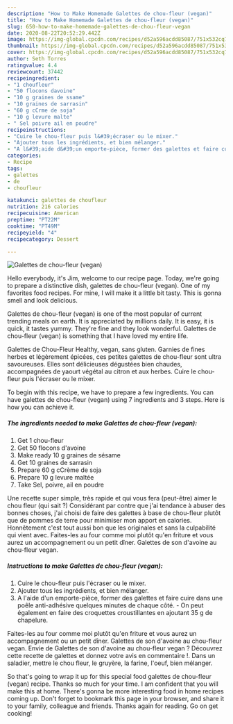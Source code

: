 ```yaml
---
description: "How to Make Homemade Galettes de chou-fleur (vegan)"
title: "How to Make Homemade Galettes de chou-fleur (vegan)"
slug: 650-how-to-make-homemade-galettes-de-chou-fleur-vegan
date: 2020-08-22T20:52:29.442Z
image: https://img-global.cpcdn.com/recipes/d52a596acdd85087/751x532cq70/galettes-de-chou-fleur-vegan-photo-principale-de-la-recette.jpg
thumbnail: https://img-global.cpcdn.com/recipes/d52a596acdd85087/751x532cq70/galettes-de-chou-fleur-vegan-photo-principale-de-la-recette.jpg
cover: https://img-global.cpcdn.com/recipes/d52a596acdd85087/751x532cq70/galettes-de-chou-fleur-vegan-photo-principale-de-la-recette.jpg
author: Seth Torres
ratingvalue: 4.4
reviewcount: 37442
recipeingredient:
- "1 choufleur"
- "50 flocons davoine"
- "10 g graines de ssame"
- "10 graines de sarrasin"
- "60 g cCrme de soja"
- "10 g levure malte"
- " Sel poivre ail en poudre"
recipeinstructions:
- "Cuire le chou-fleur puis l&#39;écraser ou le mixer."
- "Ajouter tous les ingrédients, et bien mélanger."
- "A l&#39;aide d&#39;un emporte-pièce, former des galettes et faire cuire dans une poêle anti-adhésive quelques minutes de chaque côté. On peut également en faire des croquettes croustillantes en ajoutant 35 g de chapelure."
categories:
- Recipe
tags:
- galettes
- de
- choufleur

katakunci: galettes de choufleur 
nutrition: 216 calories
recipecuisine: American
preptime: "PT22M"
cooktime: "PT49M"
recipeyield: "4"
recipecategory: Dessert

---
```



![Galettes de chou-fleur (vegan)](https://img-global.cpcdn.com/recipes/d52a596acdd85087/751x532cq70/galettes-de-chou-fleur-vegan-photo-principale-de-la-recette.jpg)

Hello everybody, it's Jim, welcome to our recipe page. Today, we're going to prepare a distinctive dish, galettes de chou-fleur (vegan). One of my favorites food recipes. For mine, I will make it a little bit tasty. This is gonna smell and look delicious.

Galettes de chou-fleur (vegan) is one of the most popular of current trending meals on earth. It is appreciated by millions daily. It is easy, it is quick, it tastes yummy. They're fine and they look wonderful. Galettes de chou-fleur (vegan) is something that I have loved my entire life.

Galettes de Chou-Fleur Healthy, vegan, sans gluten. Garnies de fines herbes et légèrement épicées, ces petites galettes de chou-fleur sont ultra savoureuses. Elles sont délicieuses dégustées bien chaudes, accompagnées de yaourt végétal au citron et aux herbes. Cuire le chou-fleur puis l&#39;écraser ou le mixer.


To begin with this recipe, we have to prepare a few ingredients. You can have galettes de chou-fleur (vegan) using 7 ingredients and 3 steps. Here is how you can achieve it.

<!--inarticleads1-->

##### The ingredients needed to make Galettes de chou-fleur (vegan):

1. Get 1 chou-fleur
1. Get 50 flocons d&#39;avoine
1. Make ready 10 g graines de sésame
1. Get 10 graines de sarrasin
1. Prepare 60 g cCrème de soja
1. Prepare 10 g levure maltée
1. Take  Sel, poivre, ail en poudre


Une recette super simple, très rapide et qui vous fera (peut-être) aimer le chou fleur (qui sait ?) Considérant par contre que j&#39;ai tendance à abuser des bonnes choses, j&#39;ai choisi de faire des galettes à base de chou-fleur plutôt que de pommes de terre pour minimiser mon apport en calories. Honnêtement c&#39;est tout aussi bon que les originales et sans la culpabilité qui vient avec. Faites-les au four comme moi plutôt qu&#39;en friture et vous aurez un accompagnement ou un petit dîner. Galettes de son d&#39;avoine au chou-fleur vegan. 

<!--inarticleads2-->

##### Instructions to make Galettes de chou-fleur (vegan):

1. Cuire le chou-fleur puis l&#39;écraser ou le mixer.
1. Ajouter tous les ingrédients, et bien mélanger.
1. A l&#39;aide d&#39;un emporte-pièce, former des galettes et faire cuire dans une poêle anti-adhésive quelques minutes de chaque côté. - On peut également en faire des croquettes croustillantes en ajoutant 35 g de chapelure.


Faites-les au four comme moi plutôt qu&#39;en friture et vous aurez un accompagnement ou un petit dîner. Galettes de son d&#39;avoine au chou-fleur vegan. Envie de Galettes de son d&#39;avoine au chou-fleur vegan ? Découvrez cette recette de galettes et donnez votre avis en commentaire !. Dans un saladier, mettre le chou fleur, le gruyère, la farine, l&#39;oeuf, bien mélanger. 

So that's going to wrap it up for this special food galettes de chou-fleur (vegan) recipe. Thanks so much for your time. I am confident that you will make this at home. There's gonna be more interesting food in home recipes coming up. Don't forget to bookmark this page in your browser, and share it to your family, colleague and friends. Thanks again for reading. Go on get cooking!

